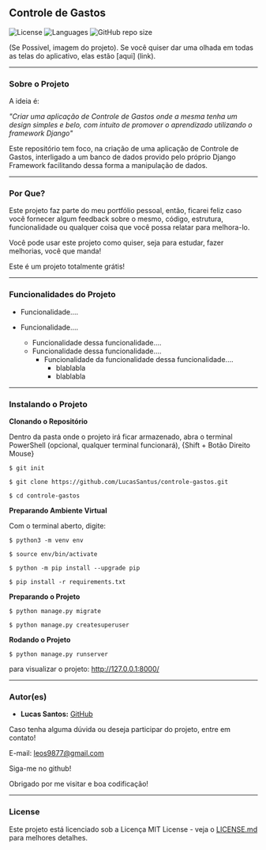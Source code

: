 ## Controle de Gastos



![License](https://img.shields.io/github/license/LucasSantus/controle-gastos?style=social)
![Languages](https://img.shields.io/github/languages/count/LucasSantus/controle-gastos?style=social)
![GitHub repo size](https://img.shields.io/github/repo-size/LucasSantus/controle-gastos?style=social)

(Se Possivel, imagem do projeto).
Se você quiser dar uma olhada em todas as telas do aplicativo, elas estão [aqui] (link).


--------------------------------------------------------------------------------------

### Sobre o Projeto

A ideia é:

_"Criar uma aplicação de Controle de Gastos onde a mesma tenha um design simples e belo, com intuito de promover o aprendizado utilizando o framework Django"_

Este repositório tem foco, na criação de uma aplicação de Controle de Gastos, interligado a um banco de dados provido pelo próprio Django Framework facilitando dessa forma a manipulação de dados.


--------------------------------------------------------------------------------------

### Por Que?

Este projeto faz parte do meu portfólio pessoal, então, ficarei feliz caso você fornecer algum feedback sobre o mesmo, código, estrutura, funcionalidade ou qualquer coisa que você possa relatar para melhora-lo.

Você pode usar este projeto como quiser, seja para estudar, fazer melhorias, você que manda!

Este é um projeto totalmente grátis!


--------------------------------------------------------------------------------------

### Funcionalidades do Projeto

- Funcionalidade....

- Funcionalidade....
	- Funcionalidade dessa funcionalidade....
	- Funcionalidade dessa funcionalidade....
		- Funcionalidade da funcionalidade dessa funcionalidade....
			- blablabla
			- blablabla	

--------------------------------------------------------------------------------------

### Instalando o Projeto

**Clonando o Repositório**

Dentro da pasta onde o projeto irá ficar armazenado, abra o terminal PowerShell (opcional, qualquer terminal funcionará), {Shift + Botão Direito Mouse}

```
$ git init

$ git clone https://github.com/LucasSantus/controle-gastos.git

$ cd controle-gastos
```

**Preparando Ambiente Virtual**

Com o terminal aberto, digite:

```
$ python3 -m venv env

$ source env/bin/activate

$ python -m pip install --upgrade pip

$ pip install -r requirements.txt
```

**Preparando o Projeto**

```
$ python manage.py migrate

$ python manage.py createsuperuser
```

**Rodando o Projeto**

```
$ python manage.py runserver
```

para visualizar o projeto: http://127.0.0.1:8000/

--------------------------------------------------------------------------------------

### Autor(es)
 
- **Lucas Santos:** [GitHub](https://github.com/LucasSantus)

Caso tenha alguma dúvida ou deseja participar do projeto, entre em contato!

E-mail: leos9877@gmail.com
 
Siga-me no github!

Obrigado por me visitar e boa codificação!

--------------------------------------------------------------------------------------

### License

Este projeto está licenciado sob a Licença MIT License - veja o [LICENSE.md](https://github.com/LucasSantus/controle-gastos/blob/master/LICENSE) para melhores detalhes.
